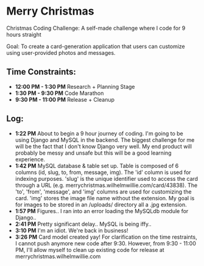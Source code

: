 # Merry Christmas

Christmas Coding Challenge: A self-made challenge where I code for 9 hours straight

Goal: To create a card-generation application that users can customize using user-provided photos and messages.

## Time Constraints:

* **12:00 PM - 1:30 PM** 
  Research + Planning Stage
* **1:30 PM - 9:30 PM** 
  Code Marathon
* **9:30 PM - 11:00 PM** 
  Release + Cleanup

## Log:
* **1:22 PM** About to begin a 9 hour journey of coding. I'm going to be using Django and MySQL in the backend. The biggest challenge for me will be the fact that I don't know Django very well. My end product will probably be messy and unsafe but this will be a good learning experience.
* **1:42 PM** MySQL database & table set up. Table is composed of 6 columns (id, slug, to, from, message, img). The 'id' column is used for indexing purposes. 'slug' is the unique identifier used to access the card through a URL (e.g. merrychristmas.wilhelmwillie.com/card/43838). The 'to', 'from', 'message', and 'img' columns are used for customizing the card. 'img' stores the image file name without the extension. My goal is for images to be stored in an /uploads/ directory all a .jpg extension.
* **1:57 PM** Figures.. I ran into an error loading the MySQLdb module for Django..
* **2:41 PM** Pretty significant delay.. MySQL is being iffy..
* **3:10 PM** I'm an idiot. We're back in business!
* **3:26 PM** Card model created yay! For clarification on the time restraints, I cannot push anymore new code after 9:30. However, from 9:30 - 11:00 PM, I'll allow myself to clean up existing code for release at merrychristmas.wilhelmwillie.com